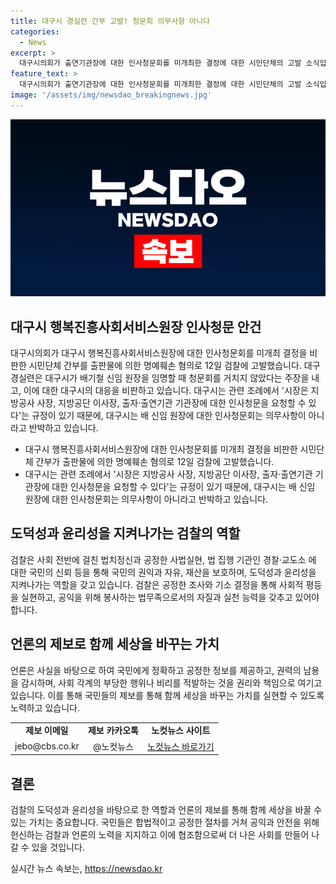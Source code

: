 ```yaml
---
title: 대구시 경실련 간부 고발! 청문회 의무사항 아니다
categories:
  - News
excerpt: >
  대구시의회가 출연기관장에 대한 인사청문회를 미개최한 결정에 대한 시민단체의 고발 소식입니다. 대구경실련은 대구시가 원장 임명 시 청문회를 거치지 않았다는 점을 지적하고, 대구시는 해당 조례에 규정이 있어 인사청문회는 의무사항이 아니라고 반박했습니다. 해당 소식은 지자체의 행정에 대한 논란을 불러일으키고 있습니다.
feature_text: >
  대구시의회가 출연기관장에 대한 인사청문회를 미개최한 결정에 대한 시민단체의 고발 소식입니다. 대구경실련은 대구시가 원장 임명 시 청문회를 거치지 않았다는 점을 지적하고, 대구시는 해당 조례에 규정이 있어 인사청문회는 의무사항이 아니라고 반박했습니다. 해당 소식은 지자체의 행정에 대한 논란을 불러일으키고 있습니다.
image: '/assets/img/newsdao_breakingnews.jpg'
---
```


<p><img src="/assets/img/newsdao_breakingnews.jpg" alt="ranknews 속보" /></p>

<h2 data-ke-size="size26">대구시 행복진흥사회서비스원장 인사청문 안건</h2>

<p data-ke-size="size16">대구시의회가 대구시 행복진흥사회서비스원장에 대한 인사청문회를 미개최 결정을 비판한 시민단체 간부를 출판물에 의한 명예훼손 혐의로 12일 검찰에 고발했습니다. 대구경실련은 대구시가 배기철 신임 원장을 임명할 때 청문회를 거치지 않았다는 주장을 내고, 이에 대한 대구시의 대응을 비판하고 있습니다. 대구시는 관련 조례에서 '시장은 지방공사 사장, 지방공단 이사장, 출자·출연기관 기관장에 대한 인사청문을 요청할 수 있다'는 규정이 있기 때문에, 대구시는 배 신임 원장에 대한 인사청문회는 의무사항이 아니라고 반박하고 있습니다.</p>

<ul>
  <li>대구시 행복진흥사회서비스원장에 대한 인사청문회를 미개최 결정을 비판한 시민단체 간부가 출판물에 의한 명예훼손 혐의로 12일 검찰에 고발했습니다.</li>
  <li>대구시는 관련 조례에서 '시장은 지방공사 사장, 지방공단 이사장, 출자·출연기관 기관장에 대한 인사청문을 요청할 수 있다'는 규정이 있기 때문에, 대구시는 배 신임 원장에 대한 인사청문회는 의무사항이 아니라고 반박하고 있습니다.</li>
</ul>

<h2 data-ke-size="size26">도덕성과 윤리성을 지켜나가는 검찰의 역할</h2>

<p data-ke-size="size16">검찰은 사회 전반에 걸친 법치정신과 공정한 사법실현, 법 집행 기관인 경찰·교도소 에 대한 국민의 신뢰 등을 통해 국민의 권익과 자유, 재산을 보호하며, 도덕성과 윤리성을 지켜나가는 역할을 갖고 있습니다. 검찰은 공정한 조사와 기소 결정을 통해 사회적 평등을 실현하고, 공익을 위해 봉사하는 법무족으로서의 자질과 실천 능력을 갖추고 있어야 합니다.</p>

<h2 data-ke-size="size26">언론의 제보로 함께 세상을 바꾸는 가치</h2>

<p data-ke-size="size16">언론은 사실을 바탕으로 하여 국민에게 정확하고 공정한 정보를 제공하고, 권력의 남용을 감시하며, 사회 각계의 부당한 행위나 비리를 적발하는 것을 권리와 책임으로 여기고 있습니다. 이를 통해 국민들의 제보를 통해 함께 세상을 바꾸는 가치를 실현할 수 있도록 노력하고 있습니다.</p>

<table>
  <tr>
    <td style="text-align: center; height: 17px;"><b>제보 이메일</b></td>
    <td style="text-align: center; height: 17px;"><b>제보 카카오톡</b></td>
    <td style="text-align: center; height: 17px;"><b>노컷뉴스 사이트</b></td>
  </tr>
  <tr>
    <td style="text-align: center; height: 17px;">jebo@cbs.co.kr</td>
    <td style="text-align: center; height: 17px;">@노컷뉴스</td>
    <td style="text-align: center; height: 17px;"><a href="https://url.kr/b71afn">노컷뉴스 바로가기</a></td>
  </tr>
</table>

<h2 data-ke-size="size26">결론</h2>

<p data-ke-size="size16">검찰의 도덕성과 윤리성을 바탕으로 한 역할과 언론의 제보를 통해 함께 세상을 바꿀 수 있는 가치는 중요합니다. 국민들은 합법적이고 공정한 절차를 거쳐 공익과 안전을 위해 헌신하는 검찰과 언론의 노력을 지지하고 이에 협조함으로써 더 나은 사회를 만들어 나갈 수 있을 것입니다.</p>
실시간 뉴스 속보는, <a href="https://newsdao.kr" rel="dofollow">https://newsdao.kr</a>



